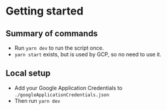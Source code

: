# Getting started

## Summary of commands

* Run `yarn dev` to run the script once.
* `yarn start` exists, but is used by GCP, so no need to use it.

## Local setup

* Add your Google Application Credentials to `./googleApplicationCredentials.json`
* Then run `yarn dev`